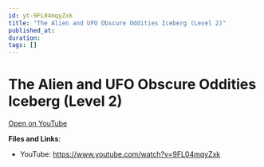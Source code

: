 ```yaml
---
id: yt-9FL04mqyZxk
title: "The Alien and UFO Obscure Oddities Iceberg (Level 2)"
published_at: 
duration: 
tags: []
---
```


# The Alien and UFO Obscure Oddities Iceberg (Level 2)

[Open on YouTube](https://www.youtube.com/watch?v=9FL04mqyZxk)

**Files and Links**:
- YouTube: https://www.youtube.com/watch?v=9FL04mqyZxk
